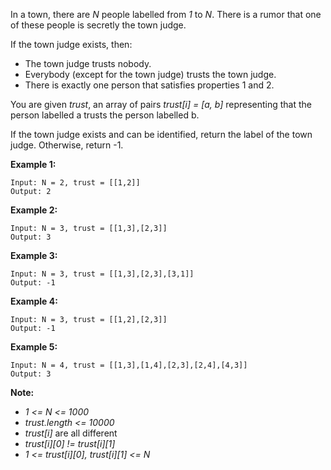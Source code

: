 In a town, there are *N* people labelled from *1* to *N*.  There is a rumor that one of these people is secretly the town judge.

If the town judge exists, then:
* The town judge trusts nobody.
* Everybody (except for the town judge) trusts the town judge.
* There is exactly one person that satisfies properties 1 and 2.

You are given *trust*, an array of pairs *trust[i] = [a, b]* representing that the person labelled a trusts the person labelled b.

If the town judge exists and can be identified, return the label of the town judge.  Otherwise, return -1.

**Example 1:**
```
Input: N = 2, trust = [[1,2]]
Output: 2
```

**Example 2:**
```
Input: N = 3, trust = [[1,3],[2,3]]
Output: 3
```

**Example 3:**
```
Input: N = 3, trust = [[1,3],[2,3],[3,1]]
Output: -1
```

**Example 4:**
```
Input: N = 3, trust = [[1,2],[2,3]]
Output: -1
```

**Example 5:**
```
Input: N = 4, trust = [[1,3],[1,4],[2,3],[2,4],[4,3]]
Output: 3
```

**Note:**
* *1 <= N <= 1000*
* *trust.length <= 10000*
* *trust[i]* are all different
* *trust[i][0] != trust[i][1]*
* *1 <= trust[i][0], trust[i][1] <= N*